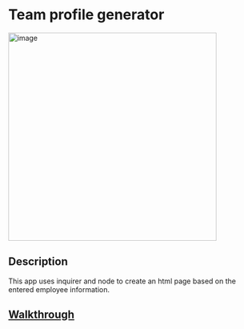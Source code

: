 # Team profile generator

<img width="416" alt="image" src="https://user-images.githubusercontent.com/112898278/226500240-fb39fe34-7274-4a07-8d59-1c854a8f027d.png">

## Description
This app uses inquirer and node to create an html page based on the entered employee information.

## [Walkthrough](https://drive.google.com/file/d/1VxiaK0_MH2lw9yQbTKqyQTp231_EwIx4/view)
